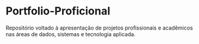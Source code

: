 # Portfolio-Proficional
Repositório voltado à apresentação de projetos profissionais e acadêmicos nas áreas de dados, sistemas e tecnologia aplicada.
